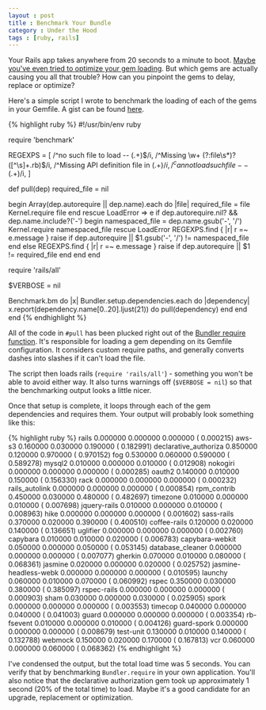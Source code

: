 ```yaml
---
layout : post
title : Benchmark Your Bundle
category : Under the Hood
tags : [ruby, rails]
---
```


Your Rails app takes anywhere from 20 seconds to a minute to boot.
[Maybe you've even tried to optimize your gem loading][post]. But which
gems are actually causing you all that trouble? How can you pinpoint the gems to
delay, replace or optimize?

[post]: /2012/01/12/a-simple-rails-boot-time-improvement/

Here's a simple script I wrote to benchmark the loading of each of the gems in
your Gemfile. A gist can be found [here][gist].

[gist]: https://gist.github.com/2588879

{% highlight ruby %}
#!/usr/bin/env ruby

require 'benchmark'

REGEXPS = [
  /^no such file to load -- (.+)$/i,
  /^Missing \w+ (?:file\s*)?([^\s]+.rb)$/i,
  /^Missing API definition file in (.+)$/i,
  /^cannot load such file -- (.+)$/i,
]

def pull(dep)
  required_file = nil

  begin
    Array(dep.autorequire || dep.name).each do |file|
      required_file = file
      Kernel.require file
    end
  rescue LoadError => e
    if dep.autorequire.nil? && dep.name.include?('-')
      begin
        namespaced_file = dep.name.gsub('-', '/')
        Kernel.require namespaced_file
      rescue LoadError
        REGEXPS.find { |r| r =~ e.message }
        raise if dep.autorequire || $1.gsub('-', '/') != namespaced_file
      end
    else
      REGEXPS.find { |r| r =~ e.message }
      raise if dep.autorequire || $1 != required_file
    end
  end
end

require 'rails/all'

$VERBOSE = nil

Benchmark.bm do |x|
  Bundler.setup.dependencies.each do |dependency|
    x.report(dependency.name[0..20].ljust(21)) do
      pull(dependency)
    end
  end
end
{% endhighlight %}

All of the code in `#pull` has been plucked right out of the
[Bundler require function][function]. It's responsible for loading
a gem depending on its Gemfile configuration. It considers custom require paths,
and generally converts dashes into slashes if it can't load the file.

[function]: https://github.com/carlhuda/bundler/blob/d351e68fa0a5df6de7aff587effce0801297848a/lib/bundler/runtime.rb#L51

The script then loads rails (`require 'rails/all'`) - something you won't be
able to avoid either way. It also turns warnings off (`$VERBOSE = nil`) so that
the benchmarking output looks a little nicer.

Once that setup is complete, it loops through each of the gem dependencies and
requires them. Your output will probably look something like this:

{% highlight ruby %}
rails                  0.000000   0.000000   0.000000 (  0.000215)
aws-s3                 0.160000   0.030000   0.190000 (  0.182991)
declarative_authoriza  0.850000   0.120000   0.970000 (  0.970152)
fog                    0.530000   0.060000   0.590000 (  0.589278)
mysql2                 0.010000   0.000000   0.010000 (  0.012908)
nokogiri               0.000000   0.000000   0.000000 (  0.000285)
oauth2                 0.140000   0.010000   0.150000 (  0.156330)
rack                   0.000000   0.000000   0.000000 (  0.000232)
rails_autolink         0.000000   0.000000   0.000000 (  0.000854)
rpm_contrib            0.450000   0.030000   0.480000 (  0.482697)
timezone               0.010000   0.000000   0.010000 (  0.007698)
jquery-rails           0.010000   0.000000   0.010000 (  0.008963)
hike                   0.000000   0.000000   0.000000 (  0.001602)
sass-rails             0.370000   0.020000   0.390000 (  0.400510)
coffee-rails           0.120000   0.020000   0.140000 (  0.136651)
uglifier               0.000000   0.000000   0.000000 (  0.002760)
capybara               0.010000   0.010000   0.020000 (  0.006783)
capybara-webkit        0.050000   0.000000   0.050000 (  0.053145)
database_cleaner       0.000000   0.000000   0.000000 (  0.007077)
gherkin                0.070000   0.010000   0.080000 (  0.068361)
jasmine                0.020000   0.000000   0.020000 (  0.025752)
jasmine-headless-webk  0.000000   0.000000   0.000000 (  0.010595)
launchy                0.060000   0.010000   0.070000 (  0.060992)
rspec                  0.350000   0.030000   0.380000 (  0.385097)
rspec-rails            0.000000   0.000000   0.000000 (  0.000903)
sham                   0.030000   0.000000   0.030000 (  0.025905)
spork                  0.000000   0.000000   0.000000 (  0.003553)
timecop                0.040000   0.000000   0.040000 (  0.041003)
guard                  0.000000   0.000000   0.000000 (  0.003354)
rb-fsevent             0.010000   0.000000   0.010000 (  0.004126)
guard-spork            0.000000   0.000000   0.000000 (  0.008679)
test-unit              0.130000   0.010000   0.140000 (  0.132788)
webmock                0.150000   0.020000   0.170000 (  0.167813)
vcr                    0.060000   0.000000   0.060000 (  0.068362)
{% endhighlight %}

I've condensed the output, but the total load time was 5 seconds. You can verify
that by benchmarking `Bundler.require` in your own application. You'll also
notice that the declarative authorization gem took up approximately 1 second
(20% of the total time) to load.  Maybe it's a good candidate for an upgrade,
replacement or optimization.
